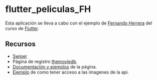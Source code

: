 # flutter_peliculas_FH
Esta aplicación se lleva a cabo con el ejemplo de [Fernando Herrera](https://github.com/Klerith "Fernando Herrera") del curso de [Flutter](https://flutter.dev "Flutter").

## Recursos
- [Swiper](https://pub.dev/packages/flutter_swiper "Swiper")
- Página de registro [themoviedb](https://www.themoviedb.org/settings/api "themoviedb").
- [Documentación y ejemplos](https://developers.themoviedb.org/3/movies/get-now-playing "Documentación y ejemplos") de la página.
- [Ejemplo](https://developers.themoviedb.org/3/getting-started/images "Ejemplo") de como tener acceso a las imagenes de la api.